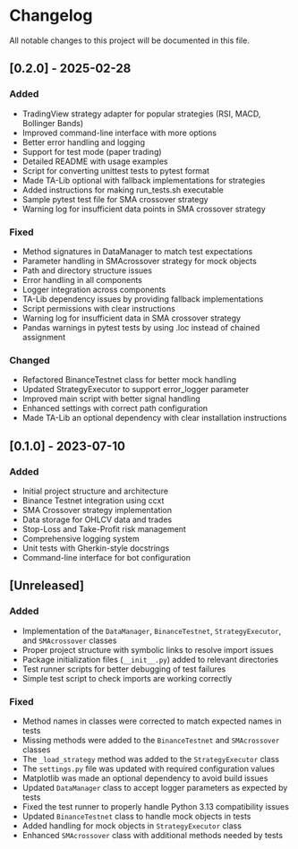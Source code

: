 # Changelog

All notable changes to this project will be documented in this file.

## [0.2.0] - 2025-02-28

### Added
- TradingView strategy adapter for popular strategies (RSI, MACD, Bollinger Bands)
- Improved command-line interface with more options
- Better error handling and logging
- Support for test mode (paper trading)
- Detailed README with usage examples
- Script for converting unittest tests to pytest format
- Made TA-Lib optional with fallback implementations for strategies
- Added instructions for making run_tests.sh executable
- Sample pytest test file for SMA crossover strategy
- Warning log for insufficient data points in SMA crossover strategy

### Fixed
- Method signatures in DataManager to match test expectations
- Parameter handling in SMAcrossover strategy for mock objects
- Path and directory structure issues
- Error handling in all components
- Logger integration across components
- TA-Lib dependency issues by providing fallback implementations
- Script permissions with clear instructions
- Warning log for insufficient data in SMA crossover strategy
- Pandas warnings in pytest tests by using .loc instead of chained assignment

### Changed
- Refactored BinanceTestnet class for better mock handling
- Updated StrategyExecutor to support error_logger parameter
- Improved main script with better signal handling
- Enhanced settings with correct path configuration
- Made TA-Lib an optional dependency with clear installation instructions

## [0.1.0] - 2023-07-10

### Added
- Initial project structure and architecture
- Binance Testnet integration using ccxt
- SMA Crossover strategy implementation
- Data storage for OHLCV data and trades
- Stop-Loss and Take-Profit risk management
- Comprehensive logging system
- Unit tests with Gherkin-style docstrings
- Command-line interface for bot configuration

## [Unreleased]

### Added
- Implementation of the `DataManager`, `BinanceTestnet`, `StrategyExecutor`, and `SMAcrossover` classes
- Proper project structure with symbolic links to resolve import issues
- Package initialization files (`__init__.py`) added to relevant directories
- Test runner scripts for better debugging of test failures
- Simple test script to check imports are working correctly

### Fixed
- Method names in classes were corrected to match expected names in tests
- Missing methods were added to the `BinanceTestnet` and `SMAcrossover` classes
- The `_load_strategy` method was added to the `StrategyExecutor` class
- The `settings.py` file was updated with required configuration values
- Matplotlib was made an optional dependency to avoid build issues
- Updated `DataManager` class to accept logger parameters as expected by tests
- Fixed the test runner to properly handle Python 3.13 compatibility issues
- Updated `BinanceTestnet` class to handle mock objects in tests
- Added handling for mock objects in `StrategyExecutor` class
- Enhanced `SMAcrossover` class with additional methods needed by tests 